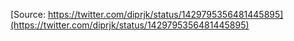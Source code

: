 [Source: https://twitter.com/diprjk/status/1429795356481445895](https://twitter.com/diprjk/status/1429795356481445895)